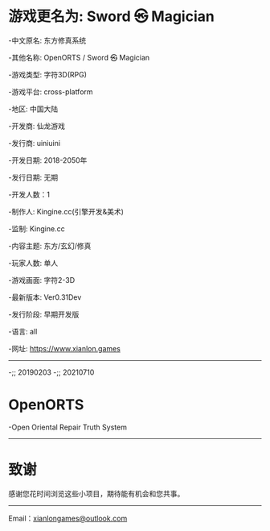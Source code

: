 
# 游戏更名为: Sword ㉿ Magician

-中文原名: 东方修真系统

-其他名称: OpenORTS / Sword ㉿ Magician

-游戏类型: 字符3D(RPG)

-游戏平台: cross-platform

-地区: 中国大陆

-开发商: 仙龙游戏

-发行商: uiniuini

-开发日期: 2018-2050年

-发行日期: 无期

-开发人数：1

-制作人: Kingine.cc(引擎开发&美术)

-监制: Kingine.cc

-内容主题: 东方/玄幻/修真

-玩家人数: 单人

-游戏画面: 字符2-3D

-最新版本: Ver0.31Dev

-发行阶段: 早期开发版

-语言: all

-网址: https://www.xianlon.games

---
-;; 20190203
-;; 20210710

# OpenORTS
-Open Oriental Repair Truth System

---

# 致谢
感谢您花时间浏览这些小项目，期待能有机会和您共事。

---
Email：xianlongames@outlook.com
